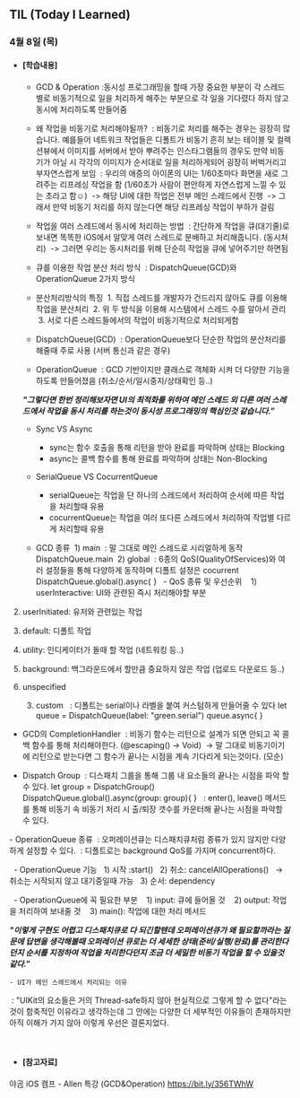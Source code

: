 ## TIL (Today I Learned)

### 4월 8일 (목)

- #### [학습내용]
  - GCD & Operation
  :동시성 프로그래밍을 할때 가장 중요한 부분이 각 스레드별로 비동기적으로 일을 처리하게 해주는 부분으로 각 일을 기다렸다 하지 않고 동시에 처리하도록 만들어줌

  - 왜 작업을 비동기로 처리해야될까?
   : 비동기로 처리를 해주는 경우는 굉장히 많습니다. 예를들어 네트워크 작업들은 디폴트가 비동기
  흔히 보는 테이블 및 컬렉션뷰에서 이미지를 서버에서 받아 뿌려주는 인스타그램들의 경우도 만약 비동기가 아닐 시 각각의 이미지가 순서대로 일을 처리하게되어 굉장히 버벅거리고 부자연스럽게 보임
   : 우리의 애증의 아이폰의 UI는 1/60초마다 화면을 새로 그려주는 리프레싱 작업을 함 (1/60초가 사람이 편안하게 자연스럽게 느낄 수 있는 초라고 함☺️)
   -> 해당 UI에 대한 작업은 전부 메인 스레드에서 진행
   -> 그래서 만약 비동기 처리를 하지 않는다면 해당 리프레싱 작업이 부하가 걸림

  - 작업을 여러 스레드에서 동시에 처리하는 방법
   : 간단하게 작업을 큐(대기줄)로 보내면 똑똑한 iOS에서 알맞게 여러 스레드로 분배하고 처리해줍니다. (동시처리)
   -> 그러면 우리는 동시처리를 위해 단순히 작업을 큐에 넣어주기만 하면됨

  - 큐를 이용한 작업 분산 처리 방식
   : DispatchQueue(GCD)와 OperationQueue 2가지 방식

  - 분산처리방식의 특징
     1. 직접 스레드를 개발자가 건드리지 않아도 큐를 이용해 작업을 분산처리
       2. 위 두 방식을 이용해 시스템에서 스레드 수를 알아서 관리
       3. 서로 다른 스레드들에서의 작업이 비동기적으로 처리되게함

  - DispatchQueue(GCD)
   : OperationQueue보다 단순한 작업의 분산처리를 해줄때 주로 사용 (서버 통신과 같은 경우)

  - OperationQueue
   : GCD 기반이지만 클래스로 객체화 시켜 더 다양한 기능을 하도록 만들어졌음 (취소/순서/일시중지/상태확인 등..)

  **_"그렇다면 한번 정리해보자면 UI의 최적화를 위하여 메인 스레드 외 다른 여러 스레드에서 작업을 동시 처리를 하는것이 동시성 프로그래밍의 핵심인것 같습니다.”_**

  - Sync VS Async
       - sync는 함수 호출을 통해 리턴을 받아 완료를 파악하며 상태는 Blocking
       - async는 콜백 함수를 통해 완료를 파악하며 상태는 Non-Blocking

  - SerialQueue VS CocurrentQueue
       - serialQueue는 작업을 단 하나의 스레드에서 처리하여 순서에 따른 작업을 처리할때 유용
       - cocurrentQueue는 작업을 여러 또다른 스레드에서 처리하여 작업별 다르게 처리할때 유용

  - GCD 종류
 1) main
 : 말 그대로 메인 스레드로 시리얼하게 동작
  DispatchQueue.main
 2) global
 : 6종의 QoS(QualityOfServices)와 여러 설정들을 통해 다양하게 동작하며 디폴트 설정은 cocurrent
DispatchQueue.global().async{ }
      - QoS 종류 및 우선순위
   1) userInteractive: UI와 관련된 즉시 처리해야할 부분
2) userInitiated: 유저와 관련있는 작업
3) default: 디폴트 작업
4) utility: 인디케이터가 돌때 할 작업 (네트워킹 등..)
5) background: 백그라운드에서 할만큼 중요하지 않은 작업 (업로드 다운로드 등..)
6) unspecified

    3) custom
  : 디폴트는 serial이나 라벨을 붙여 커스텀하게 만들어줄 수 있다
    let queue = DispatchQueue(label: "green.serial")
    queue.async{ }

  - GCD의 CompletionHandler
   : 비동기 함수는 리턴으로 설계가 되면 안되고 꼭 콜백 함수를 통해 처리해야한다. (@escaping() -> Void)
   -> 말 그대로 비동기이기에 리턴으로 받는다면 그 함수가 끝나는 시점을 계속 기다리게 되는것이다. (모순)

  - Dispatch Group
 : 디스패치 그룹을 통해 그룹 내 요소들의 끝나는 시점을 파악 할 수 있다.
let group = DispatchGroup()
DispatchQueue.global().async(group: group){ }
  : enter(), leave() 메서드를 통해 비동기 속 비동기 처리 시 출/퇴장 갯수를 카운터해 끝나는 시점을 파악할 수 있다.

  - OperationQueue 종류
 : 오퍼레이션큐는 디스패치큐처럼 종류가 있지 않지만 다양하게 설정할 수 있다.
 : 디폴트로는 background QoS를 가지며 concurrent하다.

     - OperationQueue 기능
  1) 시작 :start()
  2) 취소: cancelAllOperations()
  -> 취소는 시작되지 않고 대기중일때 가능
  3) 순서: dependency

     - OperationQueue에 꼭 필요한 부분
   1) input: 큐에 들어올 것
   2) output: 작업을 처리하여 보내줄 것
   3) main(): 작업에 대한 처리 메서드

  **_"이렇게 구현도 어렵고 디스패치큐로 다 되긴할텐데 오퍼레이션큐가 왜 필요할까라는 질문에 답변을 생각해볼때 오퍼레이션 큐로는 더 세세한 상태(준비/실행/완료)를 관리한다던지 순서를 지정하여 작업을 처리한다던지 조금 더 세밀한 비동기 작업을 할 수 있을것 같다.”_**

    - UI가 메인 스레드에서 처리되는 이유
 : "UIKit의 요소들은 거의 Thread-safe하지 않아 현실적으로 그렇게 할 수 없다"라는것이 함축적인 이유라고 생각하는데 그 안에는 다양한 더 세부적인 이유들이 존재하지만 아직 이해가 가지 않아 이렇게 우선은 결론지었다.

 


- #### [참고자료]
야곰 iOS 캠프 - Allen 특강 (GCD&Operation)
https://bit.ly/356TWhW